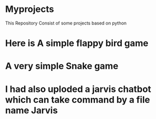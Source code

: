 # Myprojects
This Repository Consist of some projects based on python
# Here is A simple flappy bird game
# A very simple Snake game
# I had also uploded a jarvis chatbot which can take command by a file name Jarvis
